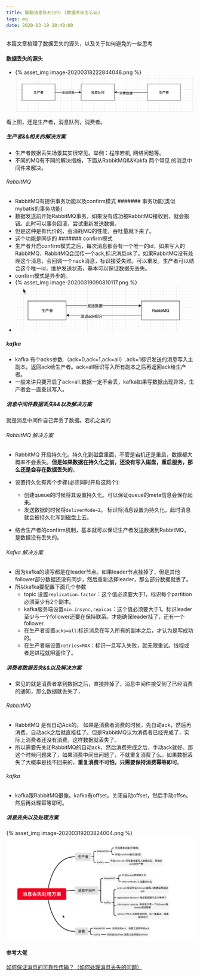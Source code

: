 ```yaml
---
title: 聊聊消息队列(四) (数据丢失怎么玩)
tags: mq
date: 2020-03-19 20:40:09
---
```



本篇文章梳理了数据丢失的源头，以及关于如何避免的一些思考

<!-- more -->

#### 数据丢失的源头

- {% asset_img image-20200318222844048.png %}
![image-20200318222844048](MQ-4/image-20200318222844048.png)

看上图，还是生产者，消息队列，消费者。

##### 生产者&&相关的解决方案
- 生产者数据丢失场景其实很常见。举例：程序宕机, 网络问题等。
- 不同的MQ有不同的解决措施，下面从RabbitMQ&&Kakfa 两个常见 的消息中间件来解决。

###### RabbitMQ
- RabbitMQ有提供事务功能以及confirm模式
####### 事务功能(类似mybatis的事务功能)
- 数据发送前开始RabbitMQ事务，如果没有成功被RabbitMQ接收到，就会报错。此时可以事务回滚，尝试重新发送数据。
- 但是这种是有代价的，会消耗MQ的性能，吞吐量就下来了。
- 这个功能是同步的
####### confirm模式
- 生产者开启confirm模式之后，每次消息都会有一个唯一的id，如果写入的RabbitMQ，RabbitMQ会回传一个ack,标识消息ok了。如果RabbitMQ没有处理这个消息，会回调一个nack消息，标识接受失败。可以重发。生产者可以结合这个唯一id，维护发送状态，基本可以保证数据无丢失。
- confirm模式是异步的。
- {% asset_img image-20200319090810117.png %}
- ![image-20200319090810117](MQ-4/image-20200319090810117.png)
##### kafka
- kafka 有个acks参数.（ack=0,ack=1,ack=all）.ack=1标识发送的消息写入主副本，返回ack给生产者。ack=all标识写入所有副本之后再返回ack给生产者。
- 一般来讲只要开启了ack=all.数据一定不会丢，kafka如果写数据出现异常，生产者会一直重试写入。

##### 消息中间件数据丢失&&以及解决方案
就是消息中间件自己弄丢了数据。宕机之类的
###### RabbitMQ 解决方案
- RabbitMQ 开启持久化。持久化到磁盘里面，不管是宕机还是重启，数据都大概率不会丢失。**但是如果数据在持久化之前，还没有写入磁盘，重启服务，那么还是会存在数据丢失的**。
- 设置持久化有两个步骤(必须同时开启这两个):
	- 创建queue的时候将其设置持久化。可以保证queue的meta信息会保存起来。
	- 发送数据的时候将`deliverMode=2`。 标识将消息设置为持久化，此时消息就会被持久化写到磁盘上去。

- 结合生产者的confirm机制，基本就可以保证生产者发送数据到RabbitMQ，是数据没有丢失的。
###### Kafka 解决方案
- 因为kafka的读写都是在leader节点。如果leader节点挂掉了，但是其他follower部分数据还没有同步，然后重新选择leader，那么部分数据就丢了。
- 所以kafka要配置下面几个参数
	- topic 设置`replication.factor`：这个值必须要大于1，标识每个partition必须至少有2个副本。
	- kafka服务端设置`min.insync,repicas`：这个值必须要大于1。标识leader至少与一个follower还要在保持联系。才能确保leader挂了，还有一个follower.
	- 在生产者设置`acks=all`:标识消息在写入所有的副本之后，才认为是写成功的。
	- 在生产者端设置`retries=MAX`：标识一旦写入失败，就无限重试。线程或者是进程就阻塞住了。

##### 消费者数据丢失&&以及解决方案
- 常见的就是消费者拿到数据之后，直接挂掉了，消息中间件接受到了已经消费的通知，那么数据就丢失了，
###### RabbitMQ
- RabbitMQ 是有自动Ack的。 如果是消费者消费的时候，先自动ack，然后再消费。自动ack之后就直接挂了。但是RabbitMQ认为消费者已经完成了，实际上消费者还没有消费。这样数据就丢失了。
- 所以需要先关闭RabbitMQ的自动ack，然后消费完成之后，手动ack就好。那这个时候问题来了，如果消费中间出问题了，不就重复消费了么。如果数据丢失了大概率是找不回来的，**重复消费不可怕，只需要保持消费幂等即可**。

###### kafka
- kafka跟RabbitMQ很像。kafka有offset。关闭自动offset，然后手动offse。然后再处理幂等即可。


##### 消息丢失以及处理方案
{% asset_img  image-20200319203824004.png %}
![image-20200319203824004](MQ-4/image-20200319203824004.png)

#### 参考大佬

[如何保证消息的可靠性传输？（如何处理消息丢失的问题）](https://doocs.github.io/advanced-java/#/./docs/high-concurrency/how-to-ensure-the-reliable-transmission-of-messages)

